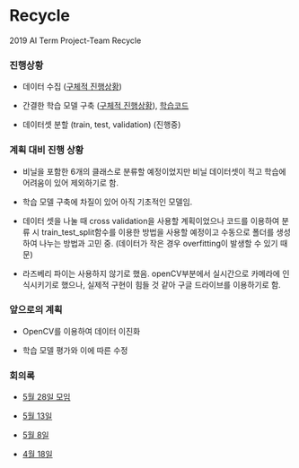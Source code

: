 # Recycle
2019 AI Term Project-Team Recycle

### 진행상황
* 데이터 수집 ([구체적 진행상황](https://github.com/SEEUNL/Recycle/issues/13))


* 간결한 학습 모델 구축 ([구체적 진행상황](https://github.com/SEEUNL/Recycle/issues/14)), [학습코드](https://github.com/SEEUNL/Recycle/blob/master/Untitled24_ipynb%EC%9D%98_%EC%82%AC%EB%B3%B8.ipynb)


* 데이터셋 분할 (train, test, validation) (진행중)

### 계획 대비 진행 상황
* 비닐을 포함한 6개의 클래스로 분류할 예정이었지만 비닐 데이터셋이 적고 학습에 어려움이 있어 제외하기로 함. 


* 학습 모델 구축에 차질이 있어 아직 기초적인 모델임.


* 데이터 셋을 나눌 때 cross validation을 사용할 계획이었으나 코드를 이용하여 분류 시 train_test_split함수를 이용한 방법을 사용할 예정이고 수동으로 폴더를 생성하여 나누는 방법과 고민 중. (데이터가 작은 경우 overfitting이 발생할 수 있기 때문)

* 라즈베리 파이는 사용하지 않기로 했음. openCV부분에서 실시간으로 카메라에 인식시키기로 했으나, 실제적 구현이 힘들 것 같아 구글 드라이브를 이용하기로 함.

### 앞으로의 계획
* OpenCV를 이용하여 데이터 이진화


* 학습 모델 평가와 이에 따른 수정


### 회의록
* [5월 28일 모임](https://github.com/SEEUNL/Recycle/issues/15)


* [5월 13일](https://github.com/SEEUNL/Recycle/issues/10)


* [5월 8일](https://github.com/SEEUNL/Recycle/issues/5)


* [4월 18일](https://github.com/SEEUNL/Recycle/issues/1)

